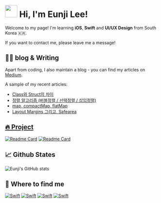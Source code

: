 # <img src="https://camo.githubusercontent.com/d3359cb00ab0b5ed8f2e1fe3fceb4fbaf3b614340f8c0db99c17b9f50b351770/68747470733a2f2f656d6f6a69732e736c61636b6d6f6a69732e636f6d2f656d6f6a69732f696d616765732f313533313834393433302f343234362f626c6f622d73756e676c61737365732e6769663f31353331383439343330" width="40px"> Hi, I'm Eunji Lee!

Welcome to my page! I'm learning **iOS**, **Swift** and **UI/UX Design** from South Korea 🇰🇷.

If you want to contact me, please leave me a message!

## ✍🏻 blog & Writing 
Apart from coding, I also maintain a blog - you can find my articles on <a href="https://medium.com/@leeeeunz" target="_blank">Medium</a>.

A sample of my recent articles:

- <a href="https://medium.com/@leeeeunz/swift-class%EC%99%80-struct%EC%9D%98-%EC%B0%A8%EC%9D%B4-4f2fecc248de" target="_blank">Class와 Struct의 차이</a>
- <a href="https://medium.com/@leeeeunz/03-%EC%A0%95%EB%A0%AC-%EC%95%8C%EA%B3%A0%EB%A6%AC%EC%A6%98-%EB%B2%84%EB%B8%94%EC%A0%95%EB%A0%AC-%EC%84%A0%ED%83%9D%EC%A0%95%EB%A0%AC-%EC%82%BD%EC%9E%85%EC%A0%95%EB%A0%AC-9401390ef429" target="_blank">정렬 알고리즘 (버블정렬 / 선택정렬 / 삽입정렬)</a>
- <a href="https://medium.com/@leeeeunz/swift-map-compactmap-flatmap-9ce8c6d51c7f" target="_blank">map, compactMap, flatMap</a>
- <a href="https://medium.com/@leeeeunz/ios-layout-margins-%EA%B7%B8%EB%A6%AC%EA%B3%A0-safearea-ebf789b19590" target="_blank">Layout Margins 그리고, Safearea

## 🔥 Project
[![Readme Card](https://github-readme-stats.vercel.app/api/pin/?username=oooezy&theme=swift&repo=CountdownTimer)](https://github.com/oooezy/CountdownTimer)
[![Readme Card](https://github-readme-stats.vercel.app/api/pin/?username=oooezy&theme=swift&repo=NewsApp)](https://github.com/oooezy/NewsApp)



## 📈 Github States
![Eunji's GitHub stats](https://github-readme-stats.vercel.app/api?username=oooezy&theme=swift&show_icons=true)

## 🔗 Where to find me 
<a href="https://github.com/oooezy" target="_blank"><img alt="Swift" src ="https://img.shields.io/badge/Github-181717.svg?&style=for-the-badge&logo=Github&logoColor=white"/></a> <a href="https://www.linkedin.com/in/eun-ji-lee-887276241/" target="_blank"><img alt="Swift" src ="https://img.shields.io/badge/LinkedIn-0A66C2.svg?&style=for-the-badge&logo=LinkedIn&logoColor=white"/></a> <a href="matilto:leeeeunz@gmail.com" target="_blank"><img alt="Swift" src ="https://img.shields.io/badge/Gmail-EA4335.svg?&style=for-the-badge&logo=Gmail&logoColor=white"/></a> <a href="https://medium.com/@leeeeunz" target="_blank"><img alt="Swift" src ="https://img.shields.io/badge/Medium-000000.svg?&style=for-the-badge&logo=Medium&logoColor=white"/></a>
